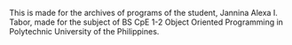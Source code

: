 This is made for the archives of programs of the student, Jannina Alexa I. Tabor, made for the subject of BS CpE 1-2 Object Oriented Programming in Polytechnic University of the Philippines.
